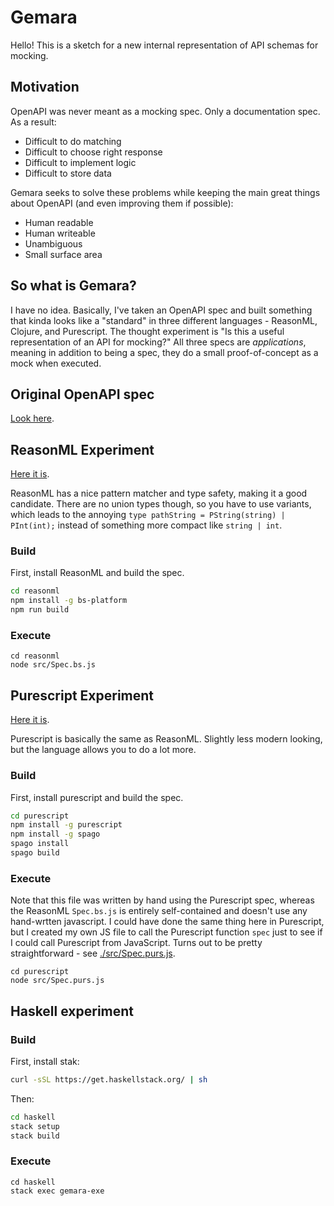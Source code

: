 # Gemara

Hello!
This is a sketch for a new internal representation of API schemas for mocking.

## Motivation

OpenAPI was never meant as a mocking spec. Only a documentation spec. As a result:

- Difficult to do matching
- Difficult to choose right response
- Difficult to implement logic
- Difficult to store data

Gemara seeks to solve these problems while keeping the main great things about OpenAPI (and even improving them if possible):

- Human readable
- Human writeable
- Unambiguous
- Small surface area

## So what is Gemara?

I have no idea. Basically, I've taken an OpenAPI spec and built something that kinda looks like a "standard" in three different languages - ReasonML, Clojure, and Purescript.  The thought experiment is "Is this a useful representation of an API for mocking?"  All three specs are *applications*, meaning in addition to being a spec, they do a small proof-of-concept as a mock when executed.

## Original OpenAPI spec

[Look here](./openapi/index.yml).

## ReasonML Experiment

[Here it is](./reasonml/src/Spec.re).

ReasonML has a nice pattern matcher and type safety, making it a good candidate. There are no union types though, so you have to use variants, which leads to the annoying `type pathString = PString(string) | PInt(int);` instead of something more compact like `string | int`.

### Build

First, install ReasonML and build the spec.

```bash
cd reasonml
npm install -g bs-platform
npm run build
```

### Execute

```
cd reasonml
node src/Spec.bs.js
```

## Purescript Experiment

[Here it is](./purescript/src/Spec.purs).

Purescript is basically the same as ReasonML. Slightly less modern looking, but the language allows you to do a lot more.

### Build

First, install purescript and build the spec.

```bash
cd purescript
npm install -g purescript
npm install -g spago
spago install
spago build
```

### Execute

Note that this file was written by hand using the Purescript spec, whereas the ReasonML `Spec.bs.js` is entirely self-contained and doesn't use any hand-wrtten javascript. I could have done the same thing here in Purescript, but I created my own JS file to call the Purescript function `spec` just to see if I could call Purescript from JavaScript. Turns out to be pretty straightforward - see [./src/Spec.purs.js](./src/Spec.purs.js).

```
cd purescript
node src/Spec.purs.js   
```

## Haskell experiment

### Build

First, install stak:

```bash
curl -sSL https://get.haskellstack.org/ | sh
```

Then:

```bash
cd haskell
stack setup
stack build
```

### Execute

```
cd haskell
stack exec gemara-exe
```
